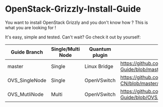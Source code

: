 OpenStack-Grizzly-Install-Guide
===============================

You want to install OpenStack Grizzly and you don't know how ?
This is what you are looking for !

It's easy, simple and tested. Can't wait? Go check it out by yourself: 

Guide Branch  | Single/Multi Node | Quantum plugin  | Direct Guide Link                                                                                              |
------------- | ----------------- | --------------- | ------------------                                                                                             |
master        | Single            | Linux Bridge    | https://github.com/mseknibilel/OpenStack-Grizzly-Install-Guide/blob/master/OpenStack_Grizzly_Install_Guide.rst |
OVS_SingleNode| Single            | OpenVSwitch     | https://github.com/ist0ne/OpenStack-Grizzly-Install-Guide-CN/blob/master/OpenStack_Grizzly_Install_Guide.rst |
OVS_MutliNode | Multi             | OpenVSwitch     | https://github.com/mseknibilel/OpenStack-Grizzly-Install-Guide/blob/OVS_MultiNode/OpenStack_Grizzly_Install_Guide.rst |
